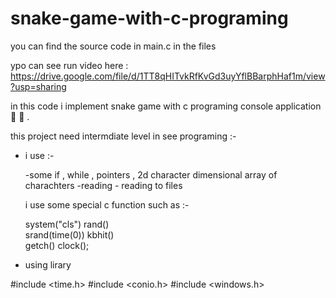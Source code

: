 # snake-game-with-c-programing

you can find the source code in main.c in the files

ypo can see run video here : https://drive.google.com/file/d/1TT8qHITvkRfKvGd3uyYflBBarphHaf1m/view?usp=sharing

in this code i implement snake game with c programing console application   🐍 🐍  .

this project need intermdiate level in see programing :-

- i use :-

  -some if , while , pointers , 2d character dimensional array of charachters
  -reading - reading to files
  
  i use some special c function such as :-

     system("cls")
      rand()  
      srand(time(0))
      kbhit()  
      getch()
      clock();
- using lirary  

#include <time.h>
#include <conio.h>
#include <windows.h>
